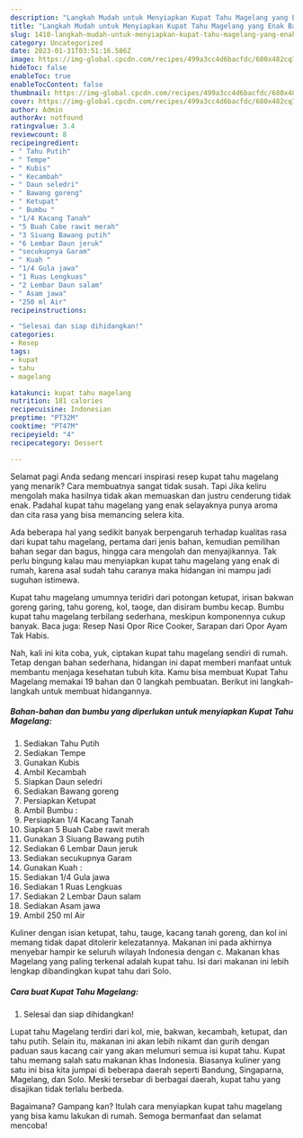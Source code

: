 ```yaml
---
description: "Langkah Mudah untuk Menyiapkan Kupat Tahu Magelang yang Enak Banget "
title: "Langkah Mudah untuk Menyiapkan Kupat Tahu Magelang yang Enak Banget "
slug: 1410-langkah-mudah-untuk-menyiapkan-kupat-tahu-magelang-yang-enak-banget
category: Uncategorized
date: 2023-01-31T03:51:16.586Z
image: https://img-global.cpcdn.com/recipes/499a3cc4d6bacfdc/680x482cq70/kupat-tahu-magelang-foto-resep-utama.jpg
hideToc: false
enableToc: true
enableTocContent: false
thumbnail: https://img-global.cpcdn.com/recipes/499a3cc4d6bacfdc/680x482cq70/kupat-tahu-magelang-foto-resep-utama.jpg
cover: https://img-global.cpcdn.com/recipes/499a3cc4d6bacfdc/680x482cq70/kupat-tahu-magelang-foto-resep-utama.jpg
author: Admin
authorAv: notfound
ratingvalue: 3.4
reviewcount: 8
recipeingredient:
- " Tahu Putih"
- " Tempe"
- " Kubis"
- " Kecambah"
- " Daun seledri"
- " Bawang goreng"
- " Ketupat"
- " Bumbu "
- "1/4 Kacang Tanah"
- "5 Buah Cabe rawit merah"
- "3 Siuang Bawang putih"
- "6 Lembar Daun jeruk"
- "secukupnya Garam"
- " Kuah "
- "1/4 Gula jawa"
- "1 Ruas Lengkuas"
- "2 Lembar Daun salam"
- " Asam jawa"
- "250 ml Air"
recipeinstructions:

- "Selesai dan siap dihidangkan!"
categories:
- Resep
tags:
- kupat
- tahu
- magelang

katakunci: kupat tahu magelang 
nutrition: 181 calories
recipecuisine: Indonesian
preptime: "PT32M"
cooktime: "PT47M"
recipeyield: "4"
recipecategory: Dessert

---
```



Selamat pagi Anda sedang mencari inspirasi resep kupat tahu magelang yang menarik? Cara membuatnya sangat tidak susah. Tapi Jika keliru mengolah maka hasilnya tidak akan memuaskan dan justru cenderung tidak enak. Padahal kupat tahu magelang yang enak selayaknya punya aroma dan cita rasa yang bisa memancing selera kita.


Ada beberapa hal yang sedikit banyak berpengaruh terhadap kualitas rasa dari kupat tahu magelang, pertama dari jenis bahan, kemudian pemilihan bahan segar dan bagus, hingga cara mengolah dan menyajikannya. Tak perlu bingung kalau mau menyiapkan kupat tahu magelang yang enak di rumah, karena asal sudah tahu caranya maka hidangan ini mampu jadi suguhan istimewa.

Kupat tahu magelang umumnya teridiri dari potongan ketupat, irisan bakwan goreng garing, tahu goreng, kol, taoge, dan disiram bumbu kecap. Bumbu kupat tahu magelang terbilang sederhana, meskipun komponennya cukup banyak. Baca juga: Resep Nasi Opor Rice Cooker, Sarapan dari Opor Ayam Tak Habis.


Nah, kali ini kita coba, yuk, ciptakan kupat tahu magelang sendiri di rumah. Tetap dengan bahan sederhana, hidangan ini dapat memberi manfaat untuk membantu menjaga kesehatan tubuh kita. Kamu bisa membuat Kupat Tahu Magelang memakai 19 bahan dan 0 langkah pembuatan. Berikut ini langkah-langkah untuk membuat hidangannya.

<!--inarticleads1-->

##### Bahan-bahan dan bumbu yang diperlukan untuk menyiapkan Kupat Tahu Magelang:

1. Sediakan  Tahu Putih
1. Sediakan  Tempe
1. Gunakan  Kubis
1. Ambil  Kecambah
1. Siapkan  Daun seledri
1. Sediakan  Bawang goreng
1. Persiapkan  Ketupat
1. Ambil  Bumbu :
1. Persiapkan 1/4 Kacang Tanah
1. Siapkan 5 Buah Cabe rawit merah
1. Gunakan 3 Siuang Bawang putih
1. Sediakan 6 Lembar Daun jeruk
1. Sediakan secukupnya Garam
1. Gunakan  Kuah :
1. Sediakan 1/4 Gula jawa
1. Sediakan 1 Ruas Lengkuas
1. Sediakan 2 Lembar Daun salam
1. Sediakan  Asam jawa
1. Ambil 250 ml Air


Kuliner dengan isian ketupat, tahu, tauge, kacang tanah goreng, dan kol ini memang tidak dapat ditolerir kelezatannya. Makanan ini pada akhirnya menyebar hampir ke seluruh wilayah Indonesia dengan c. Makanan khas Magelang yang paling terkenal adalah kupat tahu. Isi dari makanan ini lebih lengkap dibandingkan kupat tahu dari Solo. 

<!--inarticleads2-->

##### Cara buat Kupat Tahu Magelang:


1. Selesai dan siap dihidangkan!

Lupat tahu Magelang terdiri dari kol, mie, bakwan, kecambah, ketupat, dan tahu putih. Selain itu, makanan ini akan lebih nikamt dan gurih dengan paduan saus kacang cair yang akan melumuri semua isi kupat tahu. Kupat tahu memang salah satu makanan khas Indonesia. Biasanya kuliner yang satu ini bisa kita jumpai di beberapa daerah seperti Bandung, Singaparna, Magelang, dan Solo. Meski tersebar di berbagai daerah, kupat tahu yang disajikan tidak terlalu berbeda. 

Bagaimana? Gampang kan? Itulah cara menyiapkan kupat tahu magelang yang bisa kamu lakukan di rumah. Semoga bermanfaat dan selamat mencoba!
